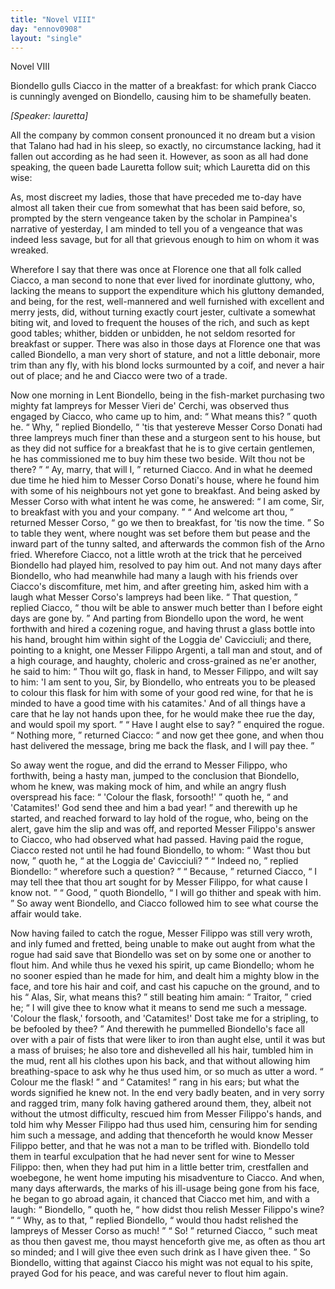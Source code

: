 ```yaml
---
title: "Novel VIII"
day: "ennov0908"
layout: "single"
---
```

<html>
 <head>
 </head>
 <body>
  <div id="nov0908" type="novella" who="lauretta">
   <head>
    Novel VIII
   </head>
   <argument>
    <p>
     <milestone id="p09080001"/>
     <!--(i)-->
     Biondello gulls Ciacco in the matter of a breakfast: for
 which prank Ciacco is cunningly avenged on Biondello,
 causing him to be shamefully beaten.
     <!--(/i)-->
    </p>
   </argument>
   <p>
    <i>
     [Speaker: lauretta]
    </i>
   </p>
   <div3 type="commentary" who="author">
    <p>
     <milestone id="p09080002"/>
     <!--(sc)-->
     All
     <!--(/sc)-->
     the company by common consent pronounced it no dream
 but a vision that Talano had had in his sleep, so exactly, no circumstance
 lacking, had it fallen out according as he had seen it. However,
 as soon as all had done speaking, the queen bade Lauretta
 follow suit; which Lauretta did on this wise:
    </p>
   </div3>
   <div3 type="commentary" who="lauretta">
    <p>
     <milestone id="p09080003"/>
     As, most discreet
 my ladies, those that have preceded me to-day have almost all taken
 their cue from somewhat that has been said before, so, prompted by
 the stern vengeance taken by the scholar in Pampinea's narrative of
 yesterday, I am minded to tell you of a vengeance that was indeed
 less savage, but for all that grievous enough to him on whom it was
 wreaked.
    </p>
   </div3>
   <p>
    <milestone id="p09080004"/>
    Wherefore I say that there was once at Florence one that all
 folk called Ciacco, a man second to none that ever lived for inordinate
 gluttony, who, lacking the means to support the expenditure
 which his gluttony demanded, and being, for the rest, well-mannered
 and well furnished with excellent and merry jests, did, without turning
 exactly court jester, cultivate a somewhat biting wit, and loved
 to frequent the houses of the rich, and such as kept good tables;
 whither, bidden or unbidden, he not seldom resorted for breakfast or
 supper.
    <milestone id="p09080005"/>
    There was also in those days at Florence one that was called
 Biondello, a man very short of stature, and not a little debonair, more
 trim than any fly, with his blond locks surmounted by a coif, and
 never a hair out of place; and he and Ciacco were two of a trade.
   </p>
   <p>
    <milestone id="p09080006"/>
    Now one morning in Lent Biondello, being in the fish-market
 purchasing two mighty fat lampreys for Messer Vieri de' Cerchi, was
    <pb n="299"/>
    observed
 thus engaged by Ciacco, who came up to him, and:
    <q direct="unspecified">
     What means this?
    </q>
    quoth he.
    <milestone id="p09080007"/>
    <q direct="unspecified">
     Why,
    </q>
    replied Biondello,
    <q direct="unspecified">
     'tis
 that yestereve Messer Corso Donati had three lampreys much finer
 than these and a sturgeon sent to his house, but as they did not
 suffice for a breakfast that he is to give certain gentlemen, he has
 commissioned me to buy him these two beside. Wilt thou not be
	there?
    </q>
    <milestone id="p09080008"/>
    <q direct="unspecified">
     Ay, marry, that will I,
    </q>
    returned Ciacco.
    <milestone id="p09080009"/>
    And in what
 he deemed due time he hied him to Messer Corso Donati's house, where
 he found him with some of his neighbours not yet gone to breakfast.
 And being asked by Messer Corso with what intent he was come,
 he answered:
    <q direct="unspecified">
     I am come, Sir, to breakfast with you and your
 company.
    </q>
    <milestone id="p09080010"/>
    <q direct="unspecified">
     And welcome art thou,
    </q>
    returned Messer Corso,
    <q direct="unspecified">
     go
 we then to breakfast, for 'tis now the time.
    </q>
    <milestone id="p09080011"/>
    So to table they went,
 where nought was set before them but pease and the inward part of
 the tunny salted, and afterwards the common fish of the Arno fried.
 Wherefore Ciacco, not a little wroth at the trick that he perceived
 Biondello had played him, resolved to pay him out. And not many
 days after Biondello, who had meanwhile had many a laugh with his
 friends over Ciacco's discomfiture,
    <milestone id="p09080012"/>
    met him, and after greeting him,
 asked him with a laugh what Messer Corso's lampreys had been like.
    <q direct="unspecified">
     That question,
    </q>
    replied Ciacco,
    <q direct="unspecified">
     thou wilt be able to answer much
 better than I before eight days are gone by.
    </q>
    <milestone id="p09080013"/>
    And parting from
 Biondello upon the word, he went forthwith and hired a cozening
 rogue, and having thrust a glass bottle into his hand, brought him
 within sight of the Loggia de' Cavicciuli; and there, pointing to a
 knight, one Messer Filippo Argenti, a tall man and stout, and of
 a high courage, and haughty, choleric and cross-grained as ne'er
 another, he said to him:
    <milestone id="p09080014"/>
    <q direct="unspecified">
     Thou wilt go, flask in hand, to Messer
 Filippo, and wilt say to him: 'I am sent to you, Sir, by Biondello,
 who entreats you to be pleased to colour this flask for him with some
 of your good red wine, for that he is minded to have a good time with
 his catamites.' And of all things have a care that he lay not hands
 upon thee, for he would make thee rue the day, and would spoil my
 sport.
    </q>
    <milestone id="p09080015"/>
    <q direct="unspecified">
     Have I aught else to say?
    </q>
    enquired the rogue.
    <milestone id="p09080016"/>
    <q direct="unspecified">
     Nothing
 more,
    </q>
    returned Ciacco:
    <q direct="unspecified">
     and now get thee gone, and when thou
 hast delivered the message, bring me back the flask, and I will pay
 thee.
    </q>
   </p>
   <p>
    <milestone id="p09080017"/>
    So away went the rogue, and did the errand to Messer Filippo,
    <pb n="300"/>
    who
 forthwith, being a hasty man, jumped to the conclusion that
 Biondello, whom he knew, was making mock of him, and while an
 angry flush overspread his face:
    <q direct="unspecified">
     'Colour the flask, forsooth!'
    </q>
    quoth he,
    <q direct="unspecified">
     and 'Catamites!' God send thee and him a bad year!
    </q>
    and therewith up he started, and reached forward to lay hold of the
 rogue,
    <milestone id="p09080018"/>
    who, being on the alert, gave him the slip and was off, and
 reported Messer Filippo's answer to Ciacco, who had observed what
 had passed.
    <milestone id="p09080019"/>
    Having paid the rogue, Ciacco rested not until he had
 found Biondello, to whom:
    <q direct="unspecified">
     Wast thou but now,
    </q>
    quoth he,
    <q direct="unspecified">
     at
 the Loggia de' Cavicciuli?
    </q>
    <milestone id="p09080020"/>
    <q direct="unspecified">
     Indeed no,
    </q>
    replied Biondello:
    <q direct="unspecified">
     wherefore
 such a question?
    </q>
    <milestone id="p09080021"/>
    <q direct="unspecified">
     Because,
    </q>
    returned Ciacco,
    <q direct="unspecified">
     I may tell
 thee that thou art sought for by Messer Filippo, for what cause I know
 not.
    </q>
    <milestone id="p09080022"/>
    <q direct="unspecified">
     Good,
    </q>
    quoth Biondello,
    <q direct="unspecified">
     I will go thither and speak with
 him.
    </q>
    <milestone id="p09080023"/>
    So away went Biondello, and Ciacco followed him to see
 what course the affair would take.
   </p>
   <p>
    Now having failed to catch the rogue, Messer Filippo was still
 very wroth, and inly fumed and fretted, being unable to make out
 aught from what the rogue had said save that Biondello was set on
 by some one or another to flout him. And while thus he vexed his
 spirit, up came Biondello; whom he no sooner espied than he made
 for him, and dealt him a mighty blow in the face, and tore his hair
 and coif, and cast his capuche on the ground,
    <milestone id="p09080024"/>
    and to his
    <q direct="unspecified">
     Alas, Sir,
 what means this?
    </q>
    <milestone id="p09080025"/>
    still beating him amain:
    <q direct="unspecified">
     Traitor,
    </q>
    cried he;
    <q direct="unspecified">
     I
 will give thee to know what it means to send me such a message.
 'Colour the flask,' forsooth, and 'Catamites!' Dost take me for a
 stripling, to be befooled by thee?
    </q>
    <milestone id="p09080026"/>
    And therewith he pummelled
 Biondello's face all over with a pair of fists that were liker to iron
 than aught else, until it was but a mass of bruises; he also tore and
 dishevelled all his hair, tumbled him in the mud, rent all his clothes
 upon his back, and that without allowing him breathing-space to ask
 why he thus used him, or so much as utter a word.
    <q direct="unspecified">
     Colour me
 the flask!
    </q>
    and
    <q direct="unspecified">
     Catamites!
    </q>
    rang in his ears;
    <milestone id="p09080027"/>
    but what the
 words signified he knew not.
    <milestone id="p09080028"/>
    In the end very badly beaten, and in
 very sorry and ragged trim, many folk having gathered around them,
 they, albeit not without the utmost difficulty, rescued him from
 Messer Filippo's hands, and told him why Messer Filippo had thus
 used him, censuring him for sending him such a message, and adding
 that thenceforth he would know Messer Filippo better, and that he
    <pb n="301"/>
    was
 not a man to be trifled with.
    <milestone id="p09080029"/>
    Biondello told them in tearful
 exculpation that he had never sent for wine to Messer Filippo:
 then, when they had put him in a little better trim, crestfallen and
 woebegone, he went home imputing his misadventure to Ciacco.
    <milestone id="p09080030"/>
    And when, many days afterwards, the marks of his ill-usage being
 gone from his face, he began to go abroad again, it chanced that
 Ciacco met him, and with a laugh:
    <q direct="unspecified">
     Biondello,
    </q>
    quoth he,
    <q direct="unspecified">
     how
 didst thou relish Messer Filippo's wine?
    </q>
    <milestone id="p09080031"/>
    <q direct="unspecified">
     Why, as to that,
    </q>
    replied Biondello,
    <q direct="unspecified">
     would thou hadst relished the lampreys of Messer
 Corso as much!
    </q>
    <milestone id="p09080032"/>
    <q direct="unspecified">
     So!
    </q>
    returned Ciacco,
    <q direct="unspecified">
     such meat as thou then
 gavest me, thou mayst henceforth give me, as often as thou art so
 minded; and I will give thee even such drink as I have given thee.
    </q>
    <milestone id="p09080033"/>
    So Biondello, witting that against Ciacco his might was not equal to
 his spite, prayed God for his peace, and was careful never to flout
 him again.
   </p>
  </div>
 </body>
</html>